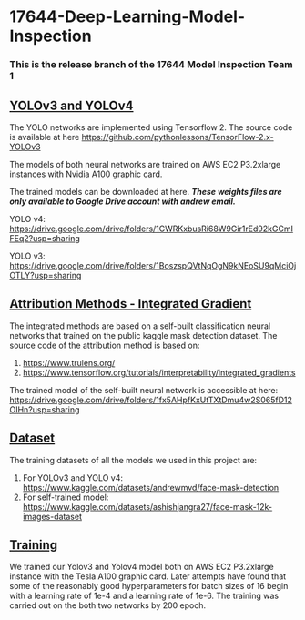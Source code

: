 # 17644-Deep-Learning-Model-Inspection

### This is the release branch of the 17644 Model Inspection Team 1

## <ins> YOLOv3 and YOLOv4 </ins>

The YOLO networks are implemented using Tensorflow 2. The source code is available at here
https://github.com/pythonlessons/TensorFlow-2.x-YOLOv3

The models of both neural networks are trained on AWS EC2 P3.2xlarge instances with Nvidia A100 graphic card.

The trained models can be downloaded at here. _**These weights files are only available to Google Drive account with andrew email.**_

YOLO v4: https://drive.google.com/drive/folders/1CWRKxbusRi68W9Gir1rEd92kGCmIFEq2?usp=sharing

YOLO v3: https://drive.google.com/drive/folders/1BoszspQVtNqOgN9kNEoSU9qMciOjOTLY?usp=sharing



## <ins> Attribution Methods - Integrated Gradient </ins>
The integrated methods are based on a self-built classification neural networks that trained on the public kaggle mask detection dataset. 
The source code of the attribution method is based on:
1. https://www.trulens.org/
2. https://www.tensorflow.org/tutorials/interpretability/integrated_gradients

The trained model of the self-built neural network is accessible at here: 
https://drive.google.com/drive/folders/1fx5AHpfKxUtTXtDmu4w2S065fD12OIHn?usp=sharing


## <ins> Dataset </ins>
The training datasets of all the models we used in this project are:
1. For YOLOv3 and YOLO v4: https://www.kaggle.com/datasets/andrewmvd/face-mask-detection
2. For self-trained model: https://www.kaggle.com/datasets/ashishjangra27/face-mask-12k-images-dataset

## <ins> Training </ins> 
We trained our Yolov3 and Yolov4 model both on AWS EC2 P3.2xlarge instance with the Tesla A100 graphic card. Later attempts have found that some of the reasonably good hyperparameters for batch sizes of 16 begin with a learning rate of 1e-4 and a learning rate of 1e-6. The training was carried out on the both two networks by 200 epoch.



